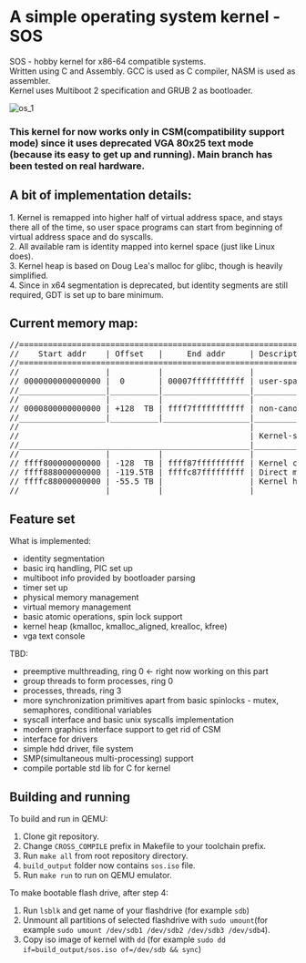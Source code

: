 <h1>A simple operating system kernel - SOS</h1>
SOS - hobby kernel for x86-64 compatible systems. </br>
Written using C and Assembly. GCC is used as C compiler, NASM is used as assembler. </br>
Kernel uses Multiboot 2 specification and GRUB 2 as bootloader. </br>

![os_1](https://github.com/And1sS/sos/assets/28010702/c852d758-eea3-48be-b085-abdccf155fe9)

<h3>This kernel for now works only in CSM(compatibility support mode) since it uses deprecated VGA 80x25 text mode (because its easy to get up and running). Main branch has been tested on real hardware.</h3>

<h2>A bit of implementation details:</h2>
1. Kernel is remapped into higher half of virtual address space, and stays there all of the time, so user space programs can start from beginning of virtual address space and do syscalls.</br>
2. All available ram is identity mapped into kernel space (just like Linux does).</br>
3. Kernel heap is based on Doug Lea's malloc for glibc, though is heavily simplified.</br>
4. Since in x64 segmentation is deprecated, but identity segments are still required, GDT is set up to bare minimum.</br>

<h2>Current memory map:</h2>
<pre>
//=======================================================================================
//    Start addr    | Offset   |     End addr     | Description
//=======================================================================================
//                  |          |                  |
// 0000000000000000 |  0       | 00007fffffffffff | user-space virtual memory
//__________________|__________|__________________|______________________________________
//                  |          |                  |
// 0000800000000000 | +128  TB | ffff7fffffffffff | non-canonical virtual memory
//__________________|__________|__________________|______________________________________
//                                                |
//                                                | Kernel-space virtual memory
//________________________________________________|______________________________________
//                  |          |                  |
// ffff800000000000 | -128  TB | ffff87ffffffffff | Kernel code
// ffff888000000000 | -119.5TB | ffffc87fffffffff | Direct mapping of all physical memory
// ffffc88000000000 | -55.5 TB |                  | Kernel heap
//__________________|__________|__________________|______________________________________
</pre>

<h2>Feature set</h2>

What is implemented:
- identity segmentation
- basic irq handling, PIC set up
- multiboot info provided by bootloader parsing
- timer set up
- physical memory management
- virtual memory management
- basic atomic operations, spin lock support
- kernel heap (kmalloc, kmalloc_aligned, krealloc, kfree)
- vga text console

TBD:
- preemptive multhreading, ring 0 <- right now working on this part
- group threads to form processes, ring 0
- processes, threads, ring 3
- more synchronization primitives apart from basic spinlocks - mutex, semaphores, conditional variables
- syscall interface and basic unix syscalls implementation
- modern graphics interface support to get rid of CSM
- interface for drivers
- simple hdd driver, file system
- SMP(simultaneous multi-processing) support
- compile portable std lib for C for kernel

<h2>Building and running</h2>

To build and run in QEMU:
1. Clone git repository. </br>
2. Change `CROSS_COMPILE` prefix in Makefile to your toolchain prefix. </br>
3. Run `make all` from root repository directory. </br>
4. `build_output` folder now contains `sos.iso` file. </br>
5. Run `make run` to run on QEMU emulator.

To make bootable flash drive, after step 4:
1. Run `lsblk` and get name of your flashdrive (for example `sdb`) </br>
2. Unmount all partitions of selected flashdrive with `sudo umount`(for example `sudo umount /dev/sdb1 /dev/sdb2 /dev/sdb3 /dev/sdb4`).
3. Copy iso image of kernel with `dd` (for example `sudo dd if=build_output/sos.iso of=/dev/sdb && sync`)
